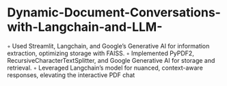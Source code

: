 # Dynamic-Document-Conversations-with-Langchain-and-LLM-
◦ Used Streamlit, Langchain, and Google’s Generative AI for information extraction, optimizing storage with FAISS. ◦ Implemented PyPDF2, RecursiveCharacterTextSplitter, and Google Generative AI for storage and retrieval. ◦ Leveraged Langchain’s model for nuanced, context-aware responses, elevating the interactive PDF chat
